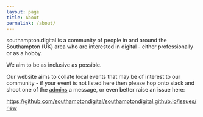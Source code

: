 ```yaml
---
layout: page
title: About
permalink: /about/
---
```


southampton.digital is a community of people in and around the Southampton (UK)
area who are interested in digital - either professionally or as a hobby.

We aim to be as inclusive as possible.

Our website aims to collate local events that may be of interest to our
community - if your event is not listed here then please hop onto slack and
shoot one of the [admins](/admins) a message, or even better raise an issue here:

https://github.com/southamptondigital/southamptondigital.github.io/issues/new
